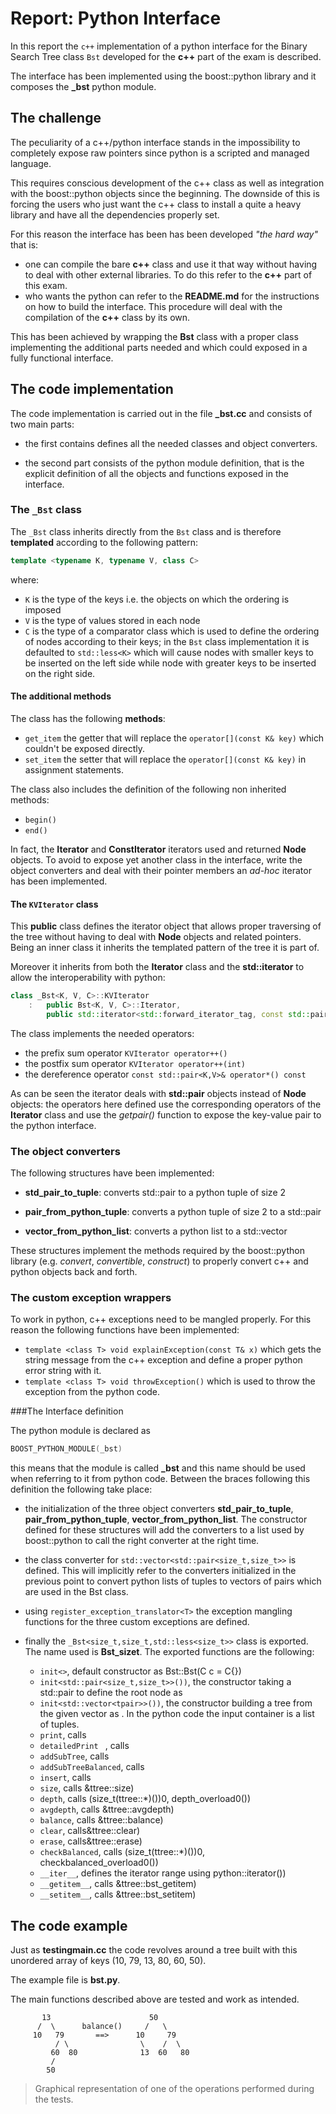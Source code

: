 # Report: Python Interface

In this report the `c++` implementation of a python interface for the Binary Search Tree class `Bst` developed for the **c++** part of the exam is described.

The interface has been implemented using the boost::python library and it composes the **_bst** python module.

## The challenge

The peculiarity of a c++/python interface stands in the impossibility to completely expose raw pointers since python is a scripted and managed language.

This requires conscious development of the c++ class as well as integration with the boost::python objects since the beginning. The downside of this is forcing the users who just want the c++ class to install a quite a heavy library and have all the dependencies properly set.

For this reason the interface has been has been developed *"the hard way"* that is:

- one can compile the bare **c++** class and use it that way without having to deal with other external libraries. To do this refer to the **c++** part of this exam.
- who wants the python can refer to the **README.md** for the instructions on how to build the interface. This procedure will deal with the compilation of the **c++** class by its own.

This has been achieved by wrapping the **Bst** class with a proper class implementing the additional parts needed and which could exposed in a fully functional interface.

## The code implementation

The code implementation is carried out in the file **_bst.cc** and consists of two main parts: 
- the first contains defines all the needed classes and object converters.

- the second part consists of the python module definition, that is the explicit definition of all the objects and functions exposed in the interface.

  

### The `_Bst` class

The `_Bst` class inherits directly from the `Bst` class and is therefore **templated** according to the following pattern:

```c++
template <typename K, typename V, class C>
```

where:

- `K` is the type of the keys i.e. the objects on which the ordering is imposed
- `V` is the type of values stored in each node
- `C` is the type of a comparator class which is used to define the ordering of nodes according to their keys;
  in the `Bst` class implementation it is defaulted to `std::less<K>` which will cause nodes with smaller keys to be inserted on the left side while node with greater keys to be inserted on the right side.

#### The additional methods
  
The class has the following **methods**:
- `get_item` the getter that will replace the `operator[](const K& key)` which couldn't be exposed directly.
- `set_item` the setter that will replace the `operator[](const K& key)` in assignment statements.

The class also includes the definition of the following non inherited methods:
- `begin()` 
- `end()` 

In fact, the **Iterator** and **ConstIterator** iterators used and returned **Node** objects. To avoid to expose yet another class in the interface, write the object converters and deal with their pointer members an *ad-hoc* iterator has been implemented.



#### The `KVIterator` class

This **public** class defines the iterator object that allows proper traversing of the tree without having to deal with **Node** objects and related pointers.
Being an inner class it inherits the templated pattern of the tree it is part of.

Moreover it inherits from both the **Iterator** class and the **std::iterator** to allow the interoperability with python:

```c++
class _Bst<K, V, C>::KVIterator 
	:	public Bst<K, V, C>::Iterator,
		public std::iterator<std::forward_iterator_tag, const std::pair<K,V>>
```

The class implements the needed operators:

- the prefix sum operator `KVIterator operator++()`
- the postfix sum operator `KVIterator operator++(int)`
- the dereference operator `const std::pair<K,V>& operator*() const`

As can be seen the iterator deals with **std::pair** objects instead of **Node** objects: the operators here defined use the corresponding operators of the **Iterator** class and use the *getpair()* function to expose the key-value pair to the python interface.



### The object converters

The following structures have been implemented:

- **std_pair_to_tuple**: converts std::pair to a python tuple of size 2

- **pair_from_python_tuple**: converts a python tuple of size 2 to a std::pair

- **vector_from_python_list**: converts a python list to a std::vector

  

These structures implement the methods required by the boost::python library (e.g. *convert*, *convertible*, *construct*) to properly convert c++ and python objects back and forth.



### The custom exception wrappers

To work in python, c++ exceptions need to be mangled properly. For this reason the following functions have been implemented:

- `template <class T> void explainException(const T& x)` which gets the string message from the c++ exception and define a proper python error string with it.
- `template <class T> void throwException()` which is used to throw the exception from the python code.



###The Interface definition

The python module is declared as

```c++
BOOST_PYTHON_MODULE(_bst)
```

this means that the module is called **_bst** and this name should be used when referring to it from python code. Between the braces following this definition the following take place:

- the initialization of the three object converters  **std_pair_to_tuple**, **pair_from_python_tuple**, **vector_from_python_list**. The constructor defined for these structures will add the converters to a list used by boost::python to call the right converter at the right time.
- the class converter for `std::vector<std::pair<size_t,size_t>>` is defined. This will implicitly refer to the converters initialized in the previous point to convert python lists of tuples to vectors of pairs which are used in the Bst class.

- using `register_exception_translator<T>` the exception mangling functions for the three custom exceptions are defined.
- finally the `_Bst<size_t,size_t,std::less<size_t>>` class is exported. The name used is **Bst_sizet**. The exported functions are the following:
  - `init<>`, default constructor as Bst::Bst(C c = C{})
  - `init<std::pair<size_t,size_t>>())`, the constructor taking a std::pair to define the root node as 
  - `init<std::vector<tpair>>())`, the constructor building a tree from the given vector as . In the python code the input container is a list of tuples.
  - `print`, calls
  - `detailedPrint ` , calls
  - `addSubTree`, calls
  - `addSubTreeBalanced`, calls
  - `insert`, calls
  - `size`, calls &ttree::size)
  - `depth`, calls (size_t(ttree::*)())0, depth_overload0())
  - `avgdepth`, calls &ttree::avgdepth)
  - `balance`, calls &ttree::balance)
  - `clear`, calls&ttree::clear)
  - `erase`, calls&ttree::erase)
  - `checkBalanced`, calls (size_t(ttree::*)())0, checkbalanced_overload0())
  - `__iter__`, defines the iterator range using python::iterator<ttree>())
  - `__getitem__`, calls &ttree::bst_getitem)
  - `__setitem__`, calls &ttree::bst_setitem)




## The code example

Just as **testingmain.cc** the code revolves around a tree built with this unordered array of keys (10, 79, 13, 80, 60, 50).

The example file is **bst.py**.

The main functions described above are tested and work as intended.

```
       13                      50
      /  \      balance()     /   \
     10   79       ==>      10     79
          / \                \    /  \
         60  80              13  60   80
         /				   
        50				   
```
> Graphical representation of one of the operations performed during the tests.

